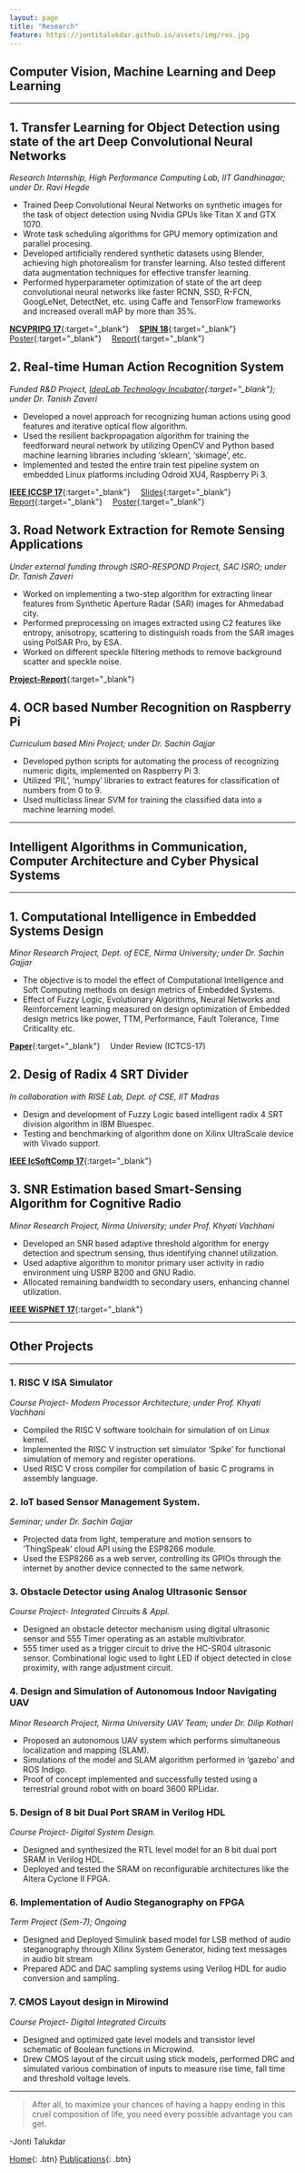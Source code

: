 ```yaml
---
layout: page
title: "Research"
feature: https://jontitalukdar.github.io/assets/img/res.jpg
---
```

## Computer Vision, Machine Learning and Deep Learning
***
## 1. Transfer Learning for Object Detection using state of the art Deep Convolutional Neural Networks
*Research Internship, High Performance Computing Lab, IIT Gandhinagar; under Dr. Ravi Hegde*
* Trained Deep Convolutional Neural Networks on synthetic images for the task of object detection using Nvidia GPUs like Titan X and GTX 1070.
* Wrote task scheduling algorithms for GPU memory optimization and parallel procesing.
* Developed artificially rendered synthetic datasets using Blender, achieving high photorealism for transfer learning. Also tested different data augmentation techniques for effective transfer learning.
* Performed hyperparameter optimization of state of the art deep convolutional neural networks like faster RCNN, SSD, R-FCN, GoogLeNet, DetectNet, etc. using Caffe and TensorFlow frameworks and increased overall mAP by more than 35%.

[**NCVPRIPG 17**](https://drive.google.com/file/d/0ByGq26nUw_7FUVNnQTdGNjlOZzBRR1lHQTBNekxVeTNEZ1pF/){:target="_blank"}&emsp;
[**SPIN 18**](https://drive.google.com/file/d/1OAXnc1xybuX_QhdADk7FsJfTKOT9puSW/view?usp=sharing){:target="_blank"}&emsp;
[Poster](assets/cnnposter.pdf){:target="_blank"}&emsp;
[Report](assets/jonti_cnn_report.pdf){:target="_blank"}&emsp;

## 2. Real-time Human Action Recognition System
*Funded R&D Project, [IdeaLab Technology Incubator](http://www.nirmauni.ac.in/ITNU/idea_Lab_EC_2016){:target="_blank"}; under Dr. Tanish Zaveri*
* Developed a novel approach for recognizing human actions using good features and iterative optical flow algorithm.
* Used the resilient backpropagation algorithm for training the feedforward neural network by utilizing OpenCV and Python based machine learning libraries including ‘sklearn’, ‘skimage’, etc.
* Implemented and tested the entire train test pipeline system on embedded Linux platforms including Odroid XU4, Raspberry Pi 3. 

[**IEEE ICCSP 17**](https://arxiv.org/ftp/arxiv/papers/1708/1708.06794.pdf){:target="_blank"}&emsp;
[Slides](assets/iccsp_ppt.pdf){:target="_blank"}&emsp;
[Report](assets/idealab_report.pdf){:target="_blank"}&emsp;
[Poster](assets/harposter.pdf){:target="_blank"}&emsp;

## 3. Road Network Extraction for Remote Sensing Applications
*Under external funding through ISRO-RESPOND Project, SAC ISRO; under Dr. Tanish Zaveri*
* Worked on implementing a two-step algorithm for extracting linear features from Synthetic Aperture Radar (SAR) images for Ahmedabad city.
* Performed preprocessing on images extracted using C2 features like entropy, anisotropy, scattering to distinguish roads from the SAR images using PolSAR Pro, by ESA.
* Worked on different speckle filtering methods to remove background scatter and speckle noise.

[**Project-Report**](assets/isro.pdf){:target="_blank"}&emsp;

## 4. OCR based Number Recognition on Raspberry Pi
*Curriculum based Mini Project; under Dr. Sachin Gajjar*
* Developed python scripts for automating the process of recognizing numeric digits, implemented on Raspberry Pi 3.
* Utilized ‘PIL’, ‘numpy’ libraries to extract features for classification of numbers from 0 to 9. 
* Used multiclass linear SVM for training the classified data into a machine learning model. 

***
## Intelligent Algorithms in Communication, Computer Architecture and Cyber Physical Systems
***
## 1. Computational Intelligence in Embedded Systems Design
*Minor Research Project, Dept. of ECE, Nirma University; under Dr. Sachin Gajjar*
* The objective is to model the effect of Computational Intelligence and Soft Computing methods on design metrics of Embedded Systems.
* Effect of Fuzzy Logic, Evolutionary Algorithms, Neural Networks and Reinforcement learning measured on design optimization of Embedded design metrics like power, TTM, Performance, Fault Tolerance, Time Criticality etc.

[**Paper**](https://drive.google.com/file/d/0ByGq26nUw_7FY1JRUGlPOWQ1dWtMcHdJcm1STFZqYVpFRk84/edit){:target="_blank"}&emsp; Under Review (ICTCS-17)

## 2. Desig of Radix 4 SRT Divider
*In collaboration with RISE Lab, Dept. of CSE, IIT Madras*
* Design and development of Fuzzy Logic based intelligent radix 4 SRT division algorithm in IBM Bluespec.
* Testing and benchmarking of algorithm done on Xilinx UltraScale device with Vivado support.

[**IEEE IcSoftComp 17**](assets/softcomp.pdf){:target="_blank"}&emsp;

## 3. SNR Estimation based Smart-Sensing Algorithm for Cognitive Radio
*Minor Research Project, Nirma University; under Prof. Khyati Vachhani*
* Developed an SNR based adaptive threshold algorithm for energy detection and spectrum sensing, thus identifying channel utilization.
* Used adaptive algorithm to monitor primary user activity in radio environment uing USRP B200 and GNU Radio.
* Allocated remaining bandwidth to secondary users, enhancing channel utilization.

[**IEEE WiSPNET 17**](https://arxiv.org/ftp/arxiv/papers/1708/1708.06802.pdf){:target="_blank"}&emsp;

***
## Other Projects
***
### 1. RISC V ISA Simulator 
*Course Project- Modern Processor Architecture; under Prof. Khyati Vachhani*
* Compiled the RISC V software toolchain for simulation of on Linux kernel.
* Implemented the RISC V instruction set simulator ‘Spike’ for functional simulation of memory and register operations.
* Used RISC V cross compiler for compilation of basic C programs in assembly language.

### 2. IoT based Sensor Management System. 
*Seminar; under Dr. Sachin Gajjar*
* Projected data from light, temperature and motion sensors to ‘ThingSpeak’ cloud API using the ESP8266 module.
* Used the ESP8266 as a web server, controlling its GPIOs through the internet by another device connected to the same network. 

### 3. Obstacle Detector using Analog Ultrasonic Sensor
*Course Project- Integrated Circuits & Appl.*
* Designed an obstacle detector mechanism using digital ultrasonic sensor and 555 Timer operating as an astable multivibrator.
* 555 timer used as a trigger circuit to drive the HC-SR04 ultrasonic sensor. Combinational logic used to light LED if object detected in close proximity, with range adjustment circuit.

### 4. Design and Simulation of Autonomous Indoor Navigating UAV
*Minor Research Project, Nirma University UAV Team; under Dr. Dilip Kothari*
* Proposed an autonomous UAV system which performs simultaneous localization and mapping (SLAM).
* Simulations of the model and SLAM algorithm performed in ‘gazebo’ and ROS Indigo.
* Proof of concept implemented and successfully tested using a terrestrial ground robot with on board 3600 RPLidar.

### 5. Design of 8 bit Dual Port SRAM in Verilog HDL
*Course Project- Digital System Design.*
* Designed and synthesized the RTL level model for an 8 bit dual port SRAM in Verilog HDL.
* Deployed and tested the SRAM on reconfigurable architectures like the Altera Cyclone II FPGA.

### 6. Implementation of Audio Steganography on FPGA
*Term Project (Sem-7); Ongoing*
* Designed and Deployed Simulink based model for LSB method of audio steganography through Xilinx System Generator, hiding text messages in audio bit stream
* Prepared ADC and DAC sampling systems using Verilog HDL for audio conversion and sampling.

### 7. CMOS Layout design in Mirowind
*Course Project- Digital Integrated Circuits*
* Designed and optimized gate level models and transistor level schematic of Boolean functions in Microwind.
* Drew CMOS layout of the circuit using stick models, performed DRC and  simulated various combination of inputs to measure
rise time, fall time and threshold voltage levels.

***

>After all, to maximize your chances of having a happy ending in this cruel composition of life, you need every possible advantage you can get. 

-Jonti Talukdar 

[Home](https://jontitalukdar.github.io/){: .btn} 
[Publications](https://jontitalukdar.github.io/publications){: .btn} 

